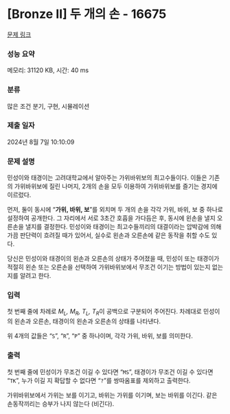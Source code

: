 # [Bronze II] 두 개의 손 - 16675 

[문제 링크](https://www.acmicpc.net/problem/16675) 

### 성능 요약

메모리: 31120 KB, 시간: 40 ms

### 분류

많은 조건 분기, 구현, 시뮬레이션

### 제출 일자

2024년 8월 7일 10:10:09

### 문제 설명

<p>민성이와 태경이는 고려대학교에서 알아주는 가위바위보의 최고수들이다. 이들은 기존의 가위바위보에 질린 나머지, 2개의 손을 모두 이용하여 가위바위보를 즐기는 경지에 이르렀다.</p>

<p>먼저, 둘이 동시에 “<strong>가위, 바위, 보</strong>”를 외치며 두 개의 손을 각각 가위, 바위, 보 중 하나로 설정하여 공개한다. 그 자리에서 서로 3초간 호흡을 가다듬은 후, 동시에 왼손을 낼지 오른손을 낼지를 결정한다. 민성이와 태경이는 최고수들끼리의 대결이라는 압박감에 의해 가끔 판단력이 흐려질 때가 있어서, 실수로 왼손과 오른손에 같은 동작을 취할 수도 있다.</p>

<p>당신은 민성이와 태경이의 왼손과 오른손의 상태가 주어졌을 때, 민성이 또는 태경이가 적절히 왼손 또는 오른손을 선택하여 가위바위보에서 무조건 이기는 방법이 있는지 없는지를 알려고 한다.</p>

### 입력 

 <p>첫 번째 줄에 차례로 <em>M<sub>L</sub>, M<sub>R</sub>, T<sub>L</sub>, T<sub>R</sub></em>이 공백으로 구분되어 주어진다. 차례대로 민성이의 왼손과 오른손, 태경이의 왼손과 오른손의 상태를 나타낸다.</p>

<p>위 4개의 값들은 “<code>S</code>”, “<code>R</code>”, “<code>P</code>” 중 하나이며, 각각 가위, 바위, 보를 의미한다.</p>

### 출력 

 <p>첫 번째 줄에 민성이가 무조건 이길 수 있다면 “<code>MS</code>”, 태경이가 무조건 이길 수 있다면 “<code>TK</code>”, 누가 이길 지 확답할 수 없다면 “<code>?</code>”를 쌍따옴표를 제외하고 출력한다.</p>

<p>가위바위보에서 가위는 보를 이기고, 바위는 가위를 이기며, 보는 바위를 이긴다. 같은 손동작끼리는 승부가 나지 않는다 (비긴다).</p>

